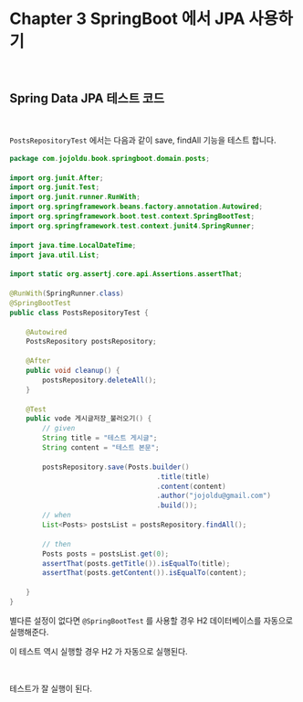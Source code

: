 # Chapter 3 SpringBoot 에서 JPA 사용하기

<figure><img src="../.gitbook/assets/스크린샷 2023-11-21 오후 10.46.08.png" alt="" width="375"><figcaption></figcaption></figure>



## Spring Data JPA 테스트 코드

<figure><img src="../.gitbook/assets/스크린샷 2023-11-21 오후 10.50.42.png" alt="" width="375"><figcaption></figcaption></figure>

`PostsRepositoryTest` 에서는 다음과 같이 save, findAll 기능을 테스트 합니다.



```java
package com.jojoldu.book.springboot.domain.posts;

import org.junit.After;
import org.junit.Test;
import org.junit.runner.RunWith;
import org.springframework.beans.factory.annotation.Autowired;
import org.springframework.boot.test.context.SpringBootTest;
import org.springframework.test.context.junit4.SpringRunner;

import java.time.LocalDateTime;
import java.util.List;

import static org.assertj.core.api.Assertions.assertThat;

@RunWith(SpringRunner.class)
@SpringBootTest
public class PostsRepositoryTest {

    @Autowired
    PostsRepository postsRepository;
    
    @After
    public void cleanup() {
        postsRepository.deleteAll();
    }
    
    @Test
    public vode 게시글저장_불러오기() {
        // given
        String title = "테스트 게시글";
        String content = "테스트 본문";
        
        postsRepository.save(Posts.builder()
                                    .title(title)
                                    .content(content)
                                    .author("jojoldu@gmail.com")
                                    .build());
        // when
        List<Posts> postsList = postsRepository.findAll();
        
        // then
        Posts posts = postsList.get(0);
        assertThat(posts.getTitle()).isEqualTo(title);
        assertThat(posts.getContent()).isEqualTo(content);
        
    }
}
```



별다른 설정이 없다면 `@SpringBootTest` 를 사용할 경우 H2 데이터베이스를 자동으로 실행해준다.

이 테스트 역시 실행할 경우 H2 가 자동으로 실행된다.

<figure><img src="../.gitbook/assets/스크린샷 2023-11-21 오후 11.18.48.png" alt="" width="375"><figcaption></figcaption></figure>

테스트가 잘 실행이 된다.

